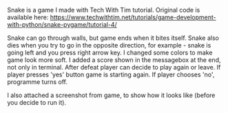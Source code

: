 Snake is a game I made with Tech With Tim tutorial. Original code is available here: https://www.techwithtim.net/tutorials/game-development-with-python/snake-pygame/tutorial-4/

Snake can go through walls, but game ends when it bites itself. Snake also dies when you try to go in the opposite direction,
for example - snake is going left and you press right arrow key. I changed some colors to make game look more soft.
I added a score shown in the messagebox at the end, not only in terminal. After defeat player can decide to play again or leave.
If player presses 'yes' button game is starting again. If player chooses 'no', programme turns off.

I also attached a screenshot from game, to show how it looks like (before you decide to run it).
